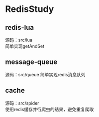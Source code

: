 RedisStudy
==========

redis-lua
-----------
源码：src/lua  
简单实现getAndSet

message-queue
-------------
源码：src/queue 
简单实现redis消息队列

cache
-----
源码：src/spider  
使用redis缓存并行爬虫的结果，避免重复爬取

